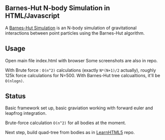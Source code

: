 Barnes-Hut N-body Simulation in HTML/Javascript
---

A [Barnes-Hut Simulation](http://en.wikipedia.org/wiki/Barnes%E2%80%93Hut_simulation) is an N-body simulation of gravitational interactions between point particles using the Barnes-Hut algorithm.

Usage
---
Open main file index.html with browser
Some screenshots are also in repo.

With Brute force : `O(n^2)` calculations (exactly `N*(N+1)/2` actually), roughly 125k force calculations for N=500.
With Barnes-Hut tree calcualtions, it'll be `O(nlogn)`.

Status
---
Basic framework set up, basic graviation working with forward euler and leapfrog integration.

Brute-force calculation `O(n^2)` for all bodies at the moment.

Next step, build quad-tree from bodies as in [LearnHTML5](https://github.com/Elucidation/LearnHTML5) repo.